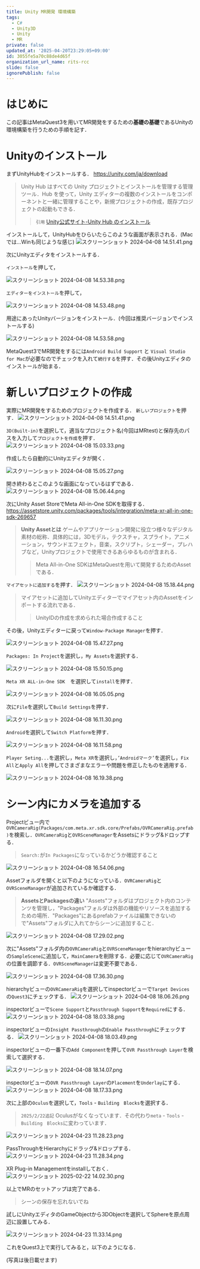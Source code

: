 ```yaml
---
title: Unity MR開発 環境構築
tags:
  - C#
  - Unity3D
  - Unity
  - MR
private: false
updated_at: '2025-04-20T23:29:05+09:00'
id: 3055fe5a70c88de4d65f
organization_url_name: rits-rcc
slide: false
ignorePublish: false
---
```

# はじめに
この記事はMetaQuest3を用いてMR開発をするための**基礎の基礎**であるUnityの環境構築を行うための手順を記す．
# Unityのインストール
まずUnityHubをインストールする．
https://unity.com/ja/download
>Unity Hub はすべての Unity プロジェクトとインストールを管理する管理ツール．Hub を使って，Unity エディターの複数のインストールをコンポーネントと一緒に管理することや，新規プロジェクトの作成，既存プロジェクトの起動もできる．
>>`引用` [Unity公式サイト-Unity Hub のインストール](https://docs.unity3d.com/ja/2019.4/Manual/GettingStartedInstallingHub.html)

インストールして，UnityHubをひらいたらこのような画面が表示される．(Macでは...Winも同じような感じ)
![スクリーンショット 2024-04-08 14.51.41.png](https://qiita-image-store.s3.ap-northeast-1.amazonaws.com/0/3757442/02c89563-075c-54f2-42a4-7d56824f7204.png)

次にUnityエディタをインストールする．

`インストール`を押して，

![スクリーンショット 2024-04-08 14.53.38.png](https://qiita-image-store.s3.ap-northeast-1.amazonaws.com/0/3757442/43442151-957c-dba9-b56a-b5939c23901c.png)

`エディターをインストール`を押して，

![スクリーンショット 2024-04-08 14.53.48.png](https://qiita-image-store.s3.ap-northeast-1.amazonaws.com/0/3757442/095b19d0-017e-030f-d3ae-7dfe739a1fbe.png)

用途にあったUnityバージョンをインストール．(今回は推奨バージョンでインストールする)

![スクリーンショット 2024-04-08 14.53.58.png](https://qiita-image-store.s3.ap-northeast-1.amazonaws.com/0/3757442/ccb2d95e-069d-a6b1-df72-3d10d396d885.png)

MetaQuest3でMR開発をするには`Android Build Support` と `Visual Studio for Mac`が必要なのでチェックを入れて`続行する`を押す．その後Unityエディタのインストールが始まる．

# 新しいプロジェクトの作成
実際にMR開発をするためのプロジェクトを作成する．
`新しいプロジェクト`を押す．
![スクリーンショット 2024-04-08 14.51.41.png](https://qiita-image-store.s3.ap-northeast-1.amazonaws.com/0/3757442/76689472-f131-eff2-1b88-9895f07a74d0.png)

`3D(Built-in)`を選択して，適当なプロジェクト名(今回はMRtest)と保存先のパスを入力して`プロジェクトを作成`を押す．
![スクリーンショット 2024-04-08 15.03.33.png](https://qiita-image-store.s3.ap-northeast-1.amazonaws.com/0/3757442/715635b0-b45e-2fa7-2dfc-a56413db27b8.png)

作成したら自動的にUnityエディタが開く．

![スクリーンショット 2024-04-08 15.05.27.png](https://qiita-image-store.s3.ap-northeast-1.amazonaws.com/0/3757442/97071b5c-c791-157a-d42b-06ee313397d2.png)

開き終わるとこのような画面になっているはずである．
![スクリーンショット 2024-04-08 15.06.44.png](https://qiita-image-store.s3.ap-northeast-1.amazonaws.com/0/3757442/75f939d1-8d29-c54e-2509-a68d3d2c55cb.png)

次にUnity Asset StoreでMeta All-in-One SDKを取得する．
https://assetstore.unity.com/packages/tools/integration/meta-xr-all-in-one-sdk-269657

>**Unity Assetとは**
>ゲームやアプリケーション開発に役立つ様々なデジタル素材の総称．具体的には，3Dモデル，テクスチャ，スプライト，アニメーション，サウンドエフェクト，音楽，スクリプト，シェーダー，プレハブなど，Unityプロジェクトで使用できるあらゆるものが含まれる．
>>Meta All-in-One SDKはMetaQuestを用いて開発するためのAssetである．

`マイアセットに追加する`を押す．
 ![スクリーンショット 2024-04-08 15.18.44.png](https://qiita-image-store.s3.ap-northeast-1.amazonaws.com/0/3757442/5893e65c-2f1b-748d-3587-507070135f12.png)

 >マイアセットに追加してUnityエディターでマイアセット内のAssetをインポートする流れである．
 >>UnityIDの作成を求められた場合作成すること

その後，Unityエディターに戻って`Window-Package Manager`を押す．

 ![スクリーンショット 2024-04-08 15.47.27.png](https://qiita-image-store.s3.ap-northeast-1.amazonaws.com/0/3757442/9aa1d70e-7af6-317f-898c-ca20981d16da.png)

`Packages: In Project`を選択し，`My Assets`を選択する．

![スクリーンショット 2024-04-08 15.50.15.png](https://qiita-image-store.s3.ap-northeast-1.amazonaws.com/0/3757442/06f46a19-54a0-9a56-ae9b-31d67096b2f0.png)

`Meta XR ALL-in-One SDK`　を選択して`install`を押す．

![スクリーンショット 2024-04-08 16.05.05.png](https://qiita-image-store.s3.ap-northeast-1.amazonaws.com/0/3757442/71713dce-07cc-2b66-187f-68d86d9c702e.png)

次に`File`を選択して`Build Settings`を押す．

![スクリーンショット 2024-04-08 16.11.30.png](https://qiita-image-store.s3.ap-northeast-1.amazonaws.com/0/3757442/602e8189-c819-21bc-9ac7-7c300d05a767.png)


`Android`を選択して`Switch Platform`を押す．

![スクリーンショット 2024-04-08 16.11.58.png](https://qiita-image-store.s3.ap-northeast-1.amazonaws.com/0/3757442/a60d5798-a815-1a94-56b7-a15f28ab8417.png)

`Player Seting...`を選択し，`Meta XR`を選択し，`’Androidマーク’`を選択し，`Fix All`と`Apply All`を押してさまざまなエラーや問題を修正したものを適用する．

![スクリーンショット 2024-04-08 16.19.38.png](https://qiita-image-store.s3.ap-northeast-1.amazonaws.com/0/3757442/6e5e8cd5-0a05-fc23-80be-e79a22fc17da.png)

# シーン内にカメラを追加する
Projectビュー内で`OVRCameraRig(Packages/com.meta.xr.sdk.core/Prefabs/OVRCameraRig.prefab)`を検索し．`OVRCameraRig`と`OVRSceneManager`をAssetsにドラッグ&ドロップする．
>`Search:`が`In Packages`になっているかどうか確認すること

![スクリーンショット 2024-04-08 16.54.06.png](https://qiita-image-store.s3.ap-northeast-1.amazonaws.com/0/3757442/b829a61e-ed19-d6f0-5e68-9c739cf08f84.png)

Assetフォルダを開くと以下のようになっている．`OVRCameraRig`と`OVRSceneManager`が追加されているか確認する．
>**AssetsとPackagesの違い**
>"Assets"フォルダはプロジェクト内のコンテンツを管理し，"Packages"フォルダは外部の機能やリソースを追加するための場所．"Packages"にあるprefabファイルは編集できないので"Assets"フォルダに入れてからシーンに追加すること．

![スクリーンショット 2024-04-08 17.29.02.png](https://qiita-image-store.s3.ap-northeast-1.amazonaws.com/0/3757442/a9616aba-f093-b8f8-be31-8a819db1d149.png)

次に"Assets"フォルダ内の`OVRCameraRig`と`OVRSceneManager`をhierarchyビューの`SampleScene`に追加して，`MainCamera`を削除する．必要に応じて`OVRCameraRig`の位置を調節する．`OVRSceneManager`は変更不要である．

![スクリーンショット 2024-04-08 17.36.30.png](https://qiita-image-store.s3.ap-northeast-1.amazonaws.com/0/3757442/7b7955d4-b717-1727-7ef5-9e3bb33ff293.png)

hierarchyビューの`OVRCameraRig`を選択してinspectorビューで`Target Devices`の`Quest3`にチェックする．
![スクリーンショット 2024-04-08 18.06.26.png](https://qiita-image-store.s3.ap-northeast-1.amazonaws.com/0/3757442/c7163b44-c5f0-1141-7ebe-3e7e9d6b98fd.png)

inspectorビューで`Scene Support`と`Passthrough Support`を`Required`にする．
![スクリーンショット 2024-04-08 18.03.38.png](https://qiita-image-store.s3.ap-northeast-1.amazonaws.com/0/3757442/c7384cef-a713-1520-2bdf-eb8093cfccce.png)

inspectorビューの`Insight Passthrough`の`Enable Passthrough`にチェックする．
![スクリーンショット 2024-04-08 18.03.49.png](https://qiita-image-store.s3.ap-northeast-1.amazonaws.com/0/3757442/8a02a477-f5a7-153d-8fd8-1100fc8bf04d.png)

inspectorビューの一番下の`Add Component`を押して`OVR Passthrough Layer`を検索して選択する．

![スクリーンショット 2024-04-08 18.14.07.png](https://qiita-image-store.s3.ap-northeast-1.amazonaws.com/0/3757442/2fb4257e-23e8-6caa-1ea9-a67f828a176c.png)

inspectorビューの`OVR Passthrough Layer`の`Placement`を`Underlay`にする．
![スクリーンショット 2024-04-08 18.17.33.png](https://qiita-image-store.s3.ap-northeast-1.amazonaws.com/0/3757442/95ed565e-d748-6a50-5645-b839c8de8472.png)

次に上部の`Oculus`を選択して，`Tools` - `Building　Blocks`を選択する．

> `2025/2/22追記` Oculusがなくなっています．その代わり`meta` - `Tools` - `Building　Blocks`に変わっています．

![スクリーンショット 2024-04-23 11.28.23.png](https://qiita-image-store.s3.ap-northeast-1.amazonaws.com/0/3757442/c85a7ac4-fb09-71a2-8993-236818c6b1a2.png)

PassThroughをHierarchyにドラッグ&ドロップする．
![スクリーンショット 2024-04-23 11.28.34.png](https://qiita-image-store.s3.ap-northeast-1.amazonaws.com/0/3757442/9feda7b3-bf84-31c2-b1d3-257186061282.png)

XR Plug-in Managementをinstallしておく．
![スクリーンショット 2025-02-22 14.02.30.png](https://qiita-image-store.s3.ap-northeast-1.amazonaws.com/0/3757442/e14619d0-05fb-4ab8-bdaa-5df5cdeaa9aa.png)


以上でMRのセットアップは完了である．
>シーンの保存を忘れないでね

試しにUnityエディタのGameObjectから3DObjectを選択してSphereを原点周辺に設置してみる．

![スクリーンショット 2024-04-23 11.33.14.png](https://qiita-image-store.s3.ap-northeast-1.amazonaws.com/0/3757442/01a39935-04c7-32bb-a219-dedeb4ed7528.png)


これをQuest3上で実行してみると，以下のようになる．

(写真は後日載せます)

